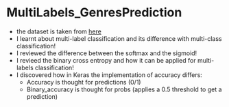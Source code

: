 # MultiLabels_GenresPrediction

- the dataset is taken from [here](https://www.kaggle.com/datasets/sagarkai/movie-genre-with-posters/data)
- I learnt about multi-label classification and its difference with multi-class classification!
- I reviewed the difference between the softmax and the sigmoid!
- I revieed the binary cross entropy and how it can be applied for multi-labels classification!
- I discovered how in Keras the implementation of accuracy differs:
    - Accuracy is thought for predictions (0/1)
    - Binary_accuracy is thought for probs (applies a 0.5 threshold to get a prediction)
